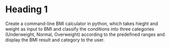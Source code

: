 # Heading 1

Create a command-line BMI calculator in python, which takes hieght and weight as input to BMI and classify the conditions into three categories (Underweight, Normal, Overweight) according to the predefined ranges and display the BMI result and category to the user.
